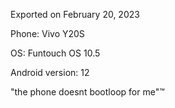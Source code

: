 Exported on February 20, 2023



Phone: Vivo Y20S

OS: Funtouch OS 10.5

Android version: 12

"the phone doesnt bootloop for me"™

